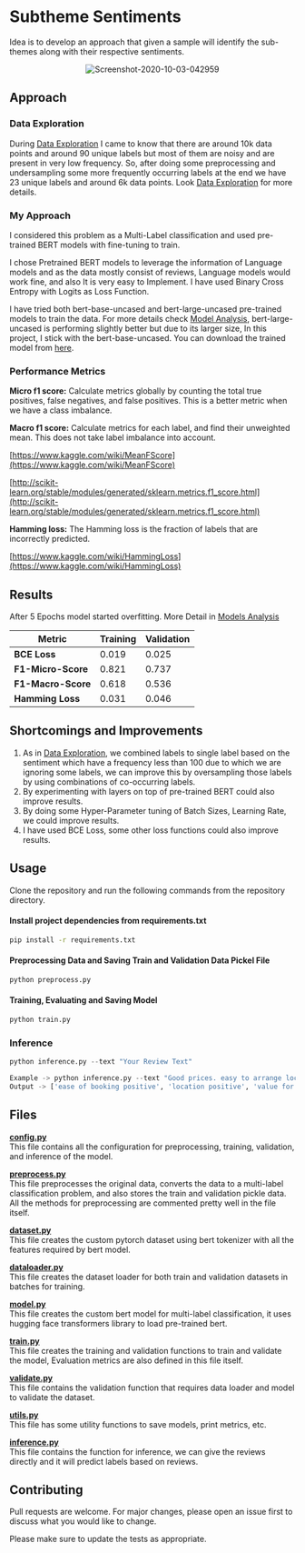 # Subtheme Sentiments 

Idea is to develop an approach that given a sample will identify the sub-themes along with their respective sentiments.

<center>
<img src="https://i.ibb.co/yRJJ5wH/Screenshot-2020-10-03-042959.jpg" alt="Screenshot-2020-10-03-042959" border="0">
</center>

## Approach
### Data Exploration
During [Data Exploration](https://github.com/skshashankkumar41/Subtheme-Sentiments/blob/master/output/Data-Exploration.pdf) I came to know that there are around 10k data points and around 90 unique labels but most of them are noisy and are present in very low frequency. So, after doing some preprocessing and undersampling some more frequently occurring labels at the end we have 23 unique labels and around 6k data points. Look [Data Exploration](https://github.com/skshashankkumar41/Subtheme-Sentiments/blob/master/output/Data-Exploration.pdf) for more details.

### My Approach
I considered this problem as a Multi-Label classification and used pre-trained BERT models with fine-tuning to train. 

I chose Pretrained BERT models to leverage the information of Language models and as the data mostly consist of reviews, Language models would work fine, and also It is very easy to Implement. I have used Binary Cross Entropy with Logits as Loss Function.

I have tried both bert-base-uncased and bert-large-uncased pre-trained models to train the data. For more details check [Model Analysis](https://github.com/skshashankkumar41/Subtheme-Sentiments/blob/master/output/Model-Analysis.pdf), bert-large-uncased is performing slightly better but due to its larger size, In this project, I stick with the bert-base-uncased. You can download the trained model from [here](https://drive.google.com/file/d/1kcs0WctkGAqLrzSI1QhsnmK05AG5gopd/view?usp=sharing).

### Performance Metrics 
**Micro f1 score:**
Calculate metrics globally by counting the total true positives, false negatives, and false positives. This is a better metric when we have a class imbalance.

**Macro f1 score:**
Calculate metrics for each label, and find their unweighted mean. This does not take label imbalance into account.

[https://www.kaggle.com/wiki/MeanFScore](https://www.kaggle.com/wiki/MeanFScore)

[http://scikit-learn.org/stable/modules/generated/sklearn.metrics.f1_score.html](http://scikit-learn.org/stable/modules/generated/sklearn.metrics.f1_score.html)

**Hamming loss:** The Hamming loss is the fraction of labels that are incorrectly predicted.

[https://www.kaggle.com/wiki/HammingLoss](https://www.kaggle.com/wiki/HammingLoss)

## Results 
After 5 Epochs model started overfitting. More Detail in [Models Analysis](https://github.com/skshashankkumar41/Subtheme-Sentiments/blob/master/output/Model-Analysis.pdf) 
<table class="tg">
<thead>
  <tr>
    <th class="tg-0pky"><span style="font-weight:bold">Metric</span></th>
    <th class="tg-0pky"><span style="font-weight:bold">Training</span></th>
    <th class="tg-0pky"><span style="font-weight:bold">Validation</span></th>
  </tr>
</thead>
<tbody>
  <tr>
    <td class="tg-0pky"><span style="font-weight:bold">BCE Loss</span></td>
    <td class="tg-0pky">0.019</td>
    <td class="tg-0pky">0.025</td>
  </tr>
  <tr>
    <td class="tg-0pky"><span style="font-weight:bold">F1-Micro-Score</span></td>
    <td class="tg-0pky">0.821</td>
    <td class="tg-0pky">0.737</td>
  </tr>
  <tr>
    <td class="tg-0pky"><span style="font-weight:bold">F1-Macro-Score</span></td>
    <td class="tg-0pky">0.618</td>
    <td class="tg-0pky">0.536</td>
  </tr>
  <tr>
    <td class="tg-0pky"><span style="font-weight:bold">Hamming Loss</span></td>
    <td class="tg-0pky">0.031</td>
    <td class="tg-0pky">0.046</td>
  </tr>
</tbody>
</table>

## Shortcomings and Improvements 
1. As in [Data Exploration](https://github.com/skshashankkumar41/Subtheme-Sentiments/blob/master/output/Data-Exploration.pdf), we combined labels to single label based on the sentiment which have a frequency less than 100 due to which we are ignoring some labels, we can improve this by oversampling those labels by using combinations of co-occurring labels.
2. By experimenting with layers on top of pre-trained BERT could also improve results.
3. By doing some Hyper-Parameter tuning of Batch Sizes, Learning Rate, we could improve results.
4. I have used BCE Loss, some other loss functions could also improve results.

## Usage
Clone the repository and run the following commands from the repository directory.
#### Install project dependencies from requirements.txt
```bash
pip install -r requirements.txt
```

#### Preprocessing Data and Saving Train and Validation Data Pickel File
```python
python preprocess.py
```
#### Training, Evaluating and Saving Model 
```python
python train.py
```
### Inference
```python
python inference.py --text "Your Review Text"

Example -> python inference.py --text "Good prices. easy to arrange local fitting"
Output -> ['ease of booking positive', 'location positive', 'value for money positive']
```

## Files 
<b>[config.py](https://github.com/skshashankkumar41/Subtheme-Sentiments/blob/master/config.py)</b>
<br>
This file contains all the configuration for preprocessing, training, validation, and inference of the model.
<br>

<b>[preprocess.py](https://github.com/skshashankkumar41/Subtheme-Sentiments/blob/master/preprocess.py)
</b>
<br>
This file preprocesses the original data, converts the data to a multi-label classification problem, and also stores the train and validation pickle data. All the methods for preprocessing are commented pretty well in the file itself.
<br>

<b>[dataset.py](https://github.com/skshashankkumar41/Subtheme-Sentiments/blob/master/dataset.py)</b>
<br>
This file creates the custom pytorch dataset using bert tokenizer with all the features required by bert model.
<br>

<b>[dataloader.py](https://github.com/skshashankkumar41/Subtheme-Sentiments/blob/master/dataloader.py)</b>
<br>
This file creates the dataset loader for both train and validation datasets in batches for training.

<b>[model.py](https://github.com/skshashankkumar41/Subtheme-Sentiments/blob/master/model.py)</b><br>
This file creates the custom bert model for multi-label classification, it uses hugging face transformers library to load pre-trained bert.
<br>

<b>[train.py](https://github.com/skshashankkumar41/Subtheme-Sentiments/blob/master/train.py)</b><br>
This file creates the training and validation functions to train and validate the model, Evaluation metrics are also defined in this file itself.
<br>

<b>[validate.py](https://github.com/skshashankkumar41/Subtheme-Sentiments/blob/master/validate.py)</b><br>
This file contains the validation function that requires data loader and model to validate the dataset.
<br>

<b>[utils.py](https://github.com/skshashankkumar41/Subtheme-Sentiments/blob/master/utils.py)</b><br>
This file has some utility functions to save models, print metrics, etc.
<br>

<b>[inference.py](https://github.com/skshashankkumar41/Subtheme-Sentiments/blob/master/inference.py)</b>
<br>
This file contains the function for inference, we can give the reviews directly and it will predict labels based on reviews.
<br>


## Contributing
Pull requests are welcome. For major changes, please open an issue first to discuss what you would like to change.

Please make sure to update the tests as appropriate.

